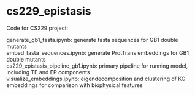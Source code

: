 # cs229_epistasis
Code for CS229 project:

generate_gb1_fasta.ipynb: generate fasta sequences for GB1 double mutants<br>
embed_fasta_sequences.ipynb: generate ProtTrans embeddings for GB1 double mutants<br>
cs229_epistasis_pipeline_gb1.ipynb: primary pipeline for running model, including TE and EP components<br>
visualize_embeddings.ipynb: eigendecomposition and clustering of KG embeddings for comparison with biophysical features<br>
